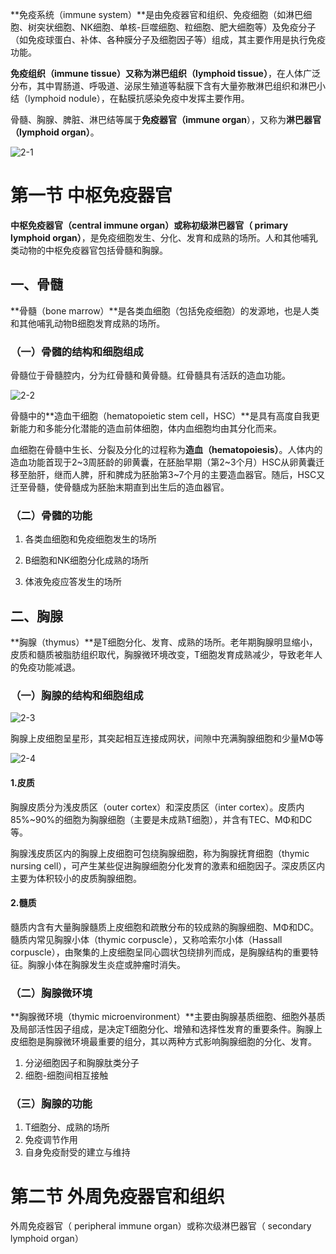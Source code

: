 **免疫系统（immune system）**是由免疫器官和组织、免疫细胞（如淋巴细胞、树突状细胞、NK细胞、单核-巨噬细胞、粒细胞、肥大细胞等）及免疫分子（如免疫球蛋白、补体、各种膜分子及细胞因子等）组成，其主要作用是执行免疫功能。

**免疫组织（immune tissue）**又称为**淋巴组织（lymphoid tissue）**，在人体广泛分布，其中胃肠道、呼吸道、泌尿生殖道等黏膜下含有大量弥散淋巴组织和淋巴小结（lymphoid nodule），在黏膜抗感染免疫中发挥主要作用。

骨髓、胸腺、脾脏、淋巴结等属于**免疫器官（immune organ**），又称为**淋巴器官（lymphoid organ）**。

![2-1](C:\Users\pc\Documents\GitHub\Medical-Immunology\2-免疫器官和组织.assets\2-1.png)

# 第一节 中枢免疫器官

**中枢免疫器官（central immune organ）**或称**初级淋巴器官（ primary lymphoid organ）**，是免疫细胞发生、分化、发育和成熟的场所。人和其他哺乳类动物的中枢免疫器官包括骨髓和胸腺。

## 一、骨髓

**骨髓（bone marrow）**是各类血细胞（包括免疫细胞）的发源地，也是人类和其他哺乳动物B细胞发育成熟的场所。

### （一）骨髓的结构和细胞组成

骨髓位于骨髓腔内，分为红骨髓和黄骨髓。红骨髓具有活跃的造血功能。

![2-2](C:\Users\pc\Documents\GitHub\Medical-Immunology\2-免疫器官和组织.assets\2-2.png)

骨髓中的**造血干细胞（hematopoietic stem cell，HSC）**是具有高度自我更新能力和多能分化潜能的造血前体细胞，体内血细胞均由其分化而来。

血细胞在骨髓中生长、分裂及分化的过程称为**造血（hematopoiesis）**。人体内的造血功能首现于2~3周胚龄的卵黄囊，在胚胎早期（第2~3个月）HSC从卵黄囊迁移至胎肝，继而人脾，肝和脾成为胚胎第3~7个月的主要造血器官。随后，HSC又迁至骨髓，使骨髓成为胚胎末期直到出生后的造血器官。

### （二）骨髓的功能

1. 各类血细胞和免疫细胞发生的场所

2. B细胞和NK细胞分化成熟的场所

3. 体液免疫应答发生的场所

## 二、胸腺

**胸腺（thymus）**是T细胞分化、发育、成熟的场所。老年期胸腺明显缩小，皮质和髓质被脂肪组织取代，胸腺微环境改变，T细胞发育成熟减少，导致老年人的免疫功能减退。

### （一）胸腺的结构和细胞组成

![2-3](C:\Users\pc\Documents\GitHub\Medical-Immunology\2-免疫器官和组织.assets\2-3.png)

胸腺上皮细胞呈星形，其突起相互连接成网状，间隙中充满胸腺细胞和少量MΦ等

![2-4](C:\Users\pc\Documents\GitHub\Medical-Immunology\2-免疫器官和组织.assets\2-4.png)

#### 1.皮质

胸腺皮质分为浅皮质区（outer cortex）和深皮质区（inter cortex）。皮质内85%~90%的细胞为胸腺细胞（主要是未成熟T细胞），并含有TEC、MΦ和DC等。

胸腺浅皮质区内的胸腺上皮细胞可包绕胸腺细胞，称为胸腺抚育细胞（thymic nursing cell），可产生某些促进胸腺细胞分化发育的激素和细胞因子。深皮质区内主要为体积较小的皮质胸腺细胞。

#### 2.髓质

髓质内含有大量胸腺髓质上皮细胞和疏散分布的较成熟的胸腺细胞、MΦ和DC。髓质内常见胸腺小体（thymic corpuscle），又称哈索尔小体（Hassall corpuscle），由聚集的上皮细胞呈同心圆状包绕排列而成，是胸腺结构的重要特征。胸腺小体在胸腺发生炎症或肿瘤时消失。

### （二）胸腺微环境

**胸腺微环境（thymic microenvironment）**主要由胸腺基质细胞、细胞外基质及局部活性因子组成，是决定T细胞分化、增殖和选择性发育的重要条件。胸腺上皮细胞是胸腺微环境最重要的组分，其以两种方式影响胸腺细胞的分化、发育。

1. 分泌细胞因子和胸腺肽类分子
2. 细胞-细胞间相互接触

### （三）胸腺的功能

1. T细胞分、成熟的场所
2. 免疫调节作用
3. 自身免疫耐受的建立与维持

# 第二节 外周免疫器官和组织

外周免疫器官（ peripheral immune organ）或称次级淋巴器官（ secondary lymphoid organ）